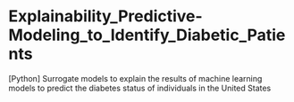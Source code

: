 # Explainability_Predictive-Modeling_to_Identify_Diabetic_Patients
[Python] Surrogate models to explain the results of machine learning models to predict the diabetes status of individuals in the United States
